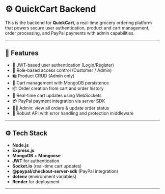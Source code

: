 # ⚙️ QuickCart Backend

This is the backend for **QuickCart**, a real-time grocery ordering platform that powers secure user authentication, product and cart management, order processing, and PayPal payments with admin capabilities.

---

## 🚀 Features

- 🔐 JWT-based user authentication (Login/Register)
- 👥 Role-based access control (Customer / Admin)
- 🛍 Product CRUD (Admin only)
- 🛒 Cart management with MongoDB persistence
- 📦 Order creation from cart and order history
- 🔁 Real-time cart updates using WebSockets
- 💳 PayPal payment integration via server SDK
- 🧑‍💼 Admin: view all orders & update order status
- 📡 Robust API with error handling and protection middleware

---

## ⚙️ Tech Stack

- **Node.js**
- **Express.js**
- **MongoDB** + **Mongoose**
- **JWT** for authentication
- **Socket.io** (real-time cart updates)
- **@paypal/checkout-server-sdk** (PayPal integration)
- **dotenv** (environment variables)
- **Render** for deployment

---
